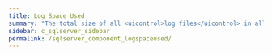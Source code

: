 ```yaml
---
title: Log Space Used
summary: "The total size of all <uicontrol>log files</uicontrol> in all databases in the SQL Server."
sidebar: c_sqlserver_sidebar
permalink: /sqlserver_component_logspaceused/
---
```

